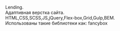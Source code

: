 Lending.  
Aдаптивная верстка сайта.  
HTML,CSS,SCSS,JS,jQuery,Flex-box,Grid,Gulp,BEM.  
Использованы такие библиотеки как: fancybox  
